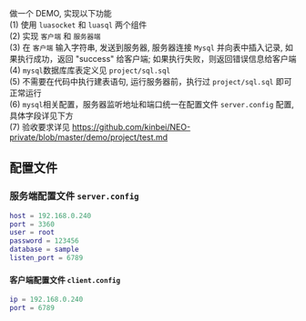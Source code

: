 做一个 DEMO, 实现以下功能    
(1) 使用 `luasocket` 和 `luasql` 两个组件    
(2) 实现 `客户端` 和 `服务器端`       
(3) 在 `客户端` 输入字符串, 发送到服务器, 服务器连接 `Mysql` 并向表中插入记录, 如果执行成功，返回 "success" 给客户端; 如果执行失败，则返回错误信息给客户端    
(4) `mysql`数据库库表定义见 `project/sql.sql`    
(5) 不需要在代码中执行建表语句, 运行服务器前，执行过 `project/sql.sql` 即可正常运行      
(6) `mysql`相关配置，服务器监听地址和端口统一在配置文件 `server.config` 配置, 具体字段详见下方    
(7) 验收要求详见 https://github.com/kinbei/NEO-private/blob/master/demo/project/test.md    

## 配置文件

### 服务端配置文件 `server.config`    
```lua
host = 192.168.0.240
port = 3360
user = root
password = 123456
database = sample
listen_port = 6789
```

#### 客户端配置文件 `client.config`    
```lua
ip = 192.168.0.240
port = 6789
```

